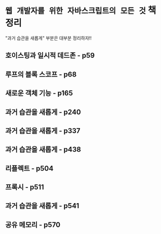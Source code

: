 # `웹 개발자를 위한 자바스크립트의 모든 것` 책 정리

"과거 습관을 새롭게" 부분은 대부분 정리하자!!

## 호이스팅과 일시적 데드존 - p59

## 루프의 블록 스코프 - p68

## 새로운 객체 기능 - p165

## 과거 습관을 새롭게 - p240

## 과거 습관을 새롭게 - p337

## 과거 습관을 새롭게 - p438

## 리플렉트 - p504

## 프록시 - p511

## 과거 습관을 새롭게 - p541

## 공유 메모리 - p570
